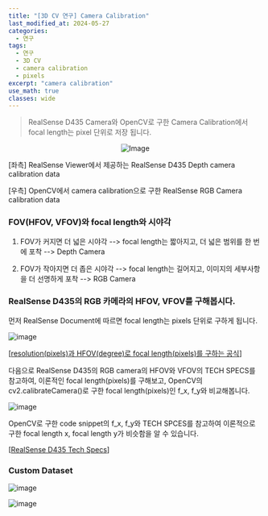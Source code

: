 ```yaml
---
title: "[3D CV 연구] Camera Calibration"
last_modified_at: 2024-05-27
categories:
  - 연구
tags:
  - 연구
  - 3D CV
  - camera calibration
  - pixels
excerpt: "camera calibration"
use_math: true
classes: wide
---
```


> RealSense D435 Camera와 OpenCV로 구한 Camera Calibration에서 focal length는 pixel 단위로 저장 됩니다.

<p align="center">
  <img src="https://github.com/sandokim/sandokim.github.io/assets/74639652/945fdf82-1279-403d-a315-0867dbe72ef8" alt="Image">
</p>

[좌측] RealSense Viewer에서 제공하는 RealSense D435 Depth camera calibration data

[우측] OpenCV에서 camera calibration으로 구한 RealSense RGB Camera calibration data

### FOV(HFOV, VFOV)와 focal length와 시야각

1) FOV가 커지면 더 넓은 시야각 --> focal length는 짧아지고, 더 넓은 범위를 한 번에 포착 --> Depth Camera
  
2) FOV가 작아지면 더 좁은 시야각 --> focal length는 길어지고, 이미지의 세부사항을 더 선명하게 포착 --> RGB Camera

### RealSense D435의 RGB 카메라의 HFOV, VFOV를 구해봅시다.

먼저 RealSense Document에 따르면 focal length는 pixels 단위로 구하게 됩니다.

![image](https://github.com/sandokim/sandokim.github.io/assets/74639652/a99d3673-be87-45ea-b882-818f3705fd89)

[[resolution(pixels)과 HFOV(degree)로 focal length(pixels)를 구하는 공식](https://dev.intelrealsense.com/docs/white-paper-subpixel-linearity-improvement-for-intel-realsense-depth-cameras)]

다음으로 RealSense D435의 RGB camera의 HFOV와 VFOV의 TECH SPECS를 참고하여, 이론적인 focal length(pixels)를 구해보고, OpenCV의 cv2.calibrateCamera()로 구한 focal length(pixels)인 f_x, f_y와 비교해봅니다.

![image](https://github.com/sandokim/sandokim.github.io/assets/74639652/a196cf2b-7e59-4042-9905-ddf65f7464b3)

OpenCV로 구한 code snippet의 f_x, f_y와 TECH SPCES를 참고하여 이론적으로 구한 focal length x, focal length y가 비슷함을 알 수 있습니다.

[[RealSense D435 Tech Specs](https://www.intelrealsense.com/depth-camera-d435/)]


### Custom Dataset

![image](https://github.com/sandokim/sandokim.github.io/assets/74639652/b5fd04f1-d60b-4ec1-9434-0afc8b5d807e)

![image](https://github.com/sandokim/sandokim.github.io/assets/74639652/378670a3-dd70-4481-af7b-f7884f587e82)

